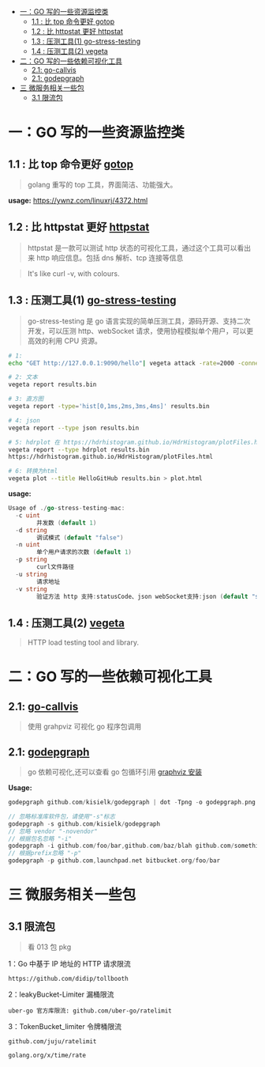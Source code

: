 - [一：GO 写的一些资源监控类](#一go-写的一些资源监控类)
  - [1.1 : 比 top 命令更好 gotop](#11--比-top-命令更好-gotop)
  - [1.2 : 比 httpstat 更好 httpstat](#12--比-httpstat-更好-httpstat)
  - [1.3 : 压测工具(1) go-stress-testing](#13--压测工具1-go-stress-testing)
  - [1.4 : 压测工具(2) vegeta](#14--压测工具2-vegeta)
- [二：GO 写的一些依赖可视化工具](#二go-写的一些依赖可视化工具)
  - [2.1: go-callvis](#21-go-callvis)
  - [2.1: godepgraph](#21-godepgraph)
- [三 微服务相关一些包](#三-微服务相关一些包)
  - [3.1 限流包](#31-限流包)

# 一：GO 写的一些资源监控类

## 1.1 : 比 top 命令更好 [gotop](https://github.com/cjbassi/gotop)

> golang 重写的 top 工具，界面简洁、功能强大。

**usage:** https://ywnz.com/linuxrj/4372.html

## 1.2 : 比 httpstat 更好 [httpstat](https://github.com/davecheney/httpstat)

> httpstat 是一款可以测试 http 状态的可视化工具，通过这个工具可以看出来 http 响应信息。包括 dns 解析、tcp 连接等信息

> It's like curl -v, with colours.

## 1.3 : 压测工具(1) [go-stress-testing](https://github.com/link1st/go-stress-testing)

> go-stress-testing 是 go 语言实现的简单压测工具，源码开源、支持二次开发，可以压测 http、webSocket 请求，使用协程模拟单个用户，可以更高效的利用 CPU 资源。

```bash
# 1:
echo "GET http://127.0.0.1:9090/hello"| vegeta attack -rate=2000 -connections=1 -duration=5s > results.bin

# 2: 文本
vegeta report results.bin

# 3: 直方图
vegeta report -type='hist[0,1ms,2ms,3ms,4ms]' results.bin

# 4: json
vegeta report --type json results.bin

# 5: hdrplot 在 https://hdrhistogram.github.io/HdrHistogram/plotFiles.html渲染
vegeta report --type hdrplot results.bin
https://hdrhistogram.github.io/HdrHistogram/plotFiles.html

# 6: 转换为html
vegeta plot --title HelloGitHub results.bin > plot.html


```

**usage:**

```go
Usage of ./go-stress-testing-mac:
  -c uint
        并发数 (default 1)
  -d string
        调试模式 (default "false")
  -n uint
        单个用户请求的次数 (default 1)
  -p string
        curl文件路径
  -u string
        请求地址
  -v string
        验证方法 http 支持:statusCode、json webSocket支持:json (default "statusCode")
```

## 1.4 : 压测工具(2) [vegeta](https://github.com/tsenart/vegeta)

> HTTP load testing tool and library.

# 二：GO 写的一些依赖可视化工具

## 2.1: [go-callvis](https://github.com/ofabry/go-callvis)

> 使用 grahpviz 可视化 go 程序包调用

## 2.1: [godepgraph](https://github.com/kisielk/godepgraph)

> go 依赖可视化,还可以查看 go 包循环引用
> [graphviz 安装](http://graphviz.org/download/)

**Usage:**

```go
godepgraph github.com/kisielk/godepgraph | dot -Tpng -o godepgraph.png

// 忽略标准库软件包，请使用"-s"标志
godepgraph -s github.com/kisielk/godepgraph
// 忽略 vendor "-novendor"
// 根据包名忽略 "-i"
godepgraph -i github.com/foo/bar,github.com/baz/blah github.com/something/else
// 根据prefix忽略 "-p"
godepgraph -p github.com,launchpad.net bitbucket.org/foo/bar

```

# 三 微服务相关一些包

## 3.1 限流包

> 看 013 包 pkg

1：Go 中基于 IP 地址的 HTTP 请求限流

    https://github.com/didip/tollbooth

2：leakyBucket-Limiter 漏桶限流

    uber-go 官方库限流: github.com/uber-go/ratelimit

3：TokenBucket_limiter 令牌桶限流

    github.com/juju/ratelimit

    golang.org/x/time/rate
